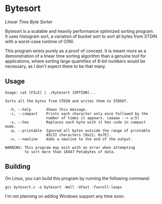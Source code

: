 # Bytesort
*Linear Time Byte Sorter*

Bytesort is a scalable and heavily performance optimized sorting program. It uses histogram sort, a variation of bucket sort to sort all bytes from STDIN with a worst-case runtime of O(N).

This program exists purely as a proof of concept. It is meant more as a demonstration of a linear time sorting algorithm than a genuine tool for applications, where sorting large quantities of 8-bit numbers would be necessary, as I don't expect there to be that many.

## Usage
```
Usage: cat [FILE] | ./bytesort [OPTION]...

Sorts all the bytes from STDIN and writes them to STDOUT.

  -h, --help       Shows this message.
  -c, --compact    Prints each character only once followed by the
                   number of times it appears. (aaaaa --> a:5)
  -x, --hex        Replaces each byte with it hex code in compact mode.
  -p, --printable  Ignored all bytes outside the range of printable
                   ASCII characters [0x21; 0x7E].
  -n, --newline    Adds a newline to the end of the output.

WARNING: This program may exit with an error when attempting
         to sort more than 18447 Petabytes of data.
```

## Building

On Linux, you can build this program by running the following command:
```
gcc bytesort.c -o bytesort -Wall -Ofast -funroll-loops
```
I'm not planning on adding Windows support any time soon.